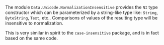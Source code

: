 The module `Data.Unicode.NormalizationInsensitive` provides the `NI`
type constructor which can be parameterized by a string-like type like:
`String`, `ByteString`, `Text`, etc.. Comparisons of values of the resulting
type will be insensitive to normalization.

This is very similar in spirit to the `case-insensitive` package, and is
in fact based on the same code.
